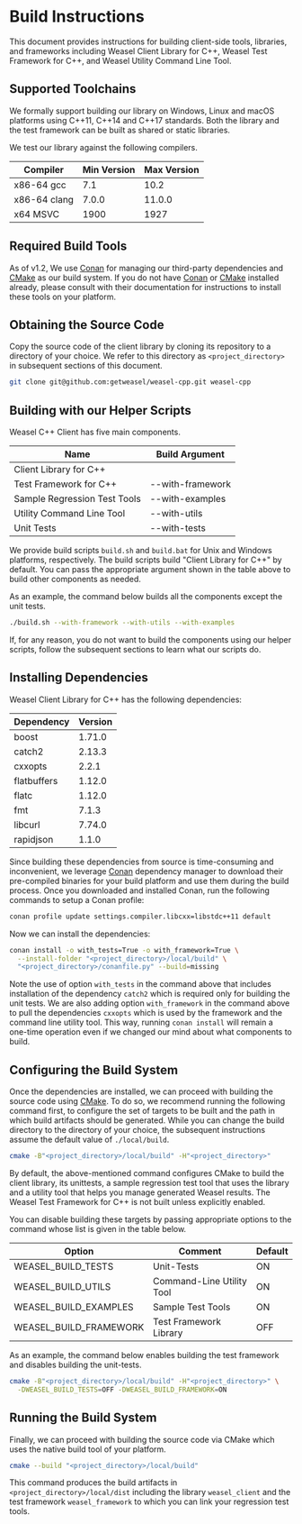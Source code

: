 # Build Instructions

This document provides instructions for building client-side tools, libraries,
and frameworks including Weasel Client Library for C++, Weasel Test Framework
for C++, and Weasel Utility Command Line Tool.

## Supported Toolchains

We formally support building our library on Windows, Linux and macOS platforms
using C++11, C++14 and C++17 standards. Both the library and the test framework
can be built as shared or static libraries.

We test our library against the following compilers.

| Compiler     | Min Version | Max Version |
| ------------ | ----------- | ----------- |
| x86-64 gcc   | 7.1         | 10.2        |
| x86-64 clang | 7.0.0       | 11.0.0      |
| x64 MSVC     | 1900        | 1927        |

## Required Build Tools

As of v1.2, We use [Conan] for managing our third-party dependencies and
[CMake] as our build system. If you do not have [Conan] or [CMake] installed
already, please consult with their documentation for instructions to install
these tools on your platform.

## Obtaining the Source Code

Copy the source code of the client library by cloning its repository to a
directory of your choice.
We refer to this directory as `<project_directory>` in subsequent sections
of this document.

```bash
git clone git@github.com:getweasel/weasel-cpp.git weasel-cpp
```

## Building with our Helper Scripts

Weasel C++ Client has five main components.

| Name                         | Build Argument   |
| ---------------------------- | ---------------- |
| Client Library for C++       |                  |
| Test Framework for C++       | --with-framework |
| Sample Regression Test Tools | --with-examples  |
| Utility Command Line Tool    | --with-utils     |
| Unit Tests                   | --with-tests     |

We provide build scripts `build.sh` and `build.bat` for Unix and Windows
platforms, respectively. The build scripts build "Client Library for C++"
by default. You can pass the appropriate argument shown in the table above
to build other components as needed.

As an example, the command below builds all the components except the unit
tests.

```bash
./build.sh --with-framework --with-utils --with-examples
```

If, for any reason, you do not want to build the components using our helper
scripts, follow the subsequent sections to learn what our scripts do.

## Installing Dependencies

Weasel Client Library for C++ has the following dependencies:

| Dependency  | Version |
|-------------|---------|
| boost       | 1.71.0  |
| catch2      | 2.13.3  |
| cxxopts     | 2.2.1   |
| flatbuffers | 1.12.0  |
| flatc       | 1.12.0  |
| fmt         | 7.1.3   |
| libcurl     | 7.74.0  |
| rapidjson   | 1.1.0   |

Since building these dependencies from source is time-consuming and
inconvenient, we leverage [Conan] dependency manager to download their
pre-compiled binaries for your build platform and use them during the
build process. Once you downloaded and installed Conan, run the following
commands to setup a Conan profile:

```bash
conan profile update settings.compiler.libcxx=libstdc++11 default
```

Now we can install the dependencies:

```bash
conan install -o with_tests=True -o with_framework=True \
  --install-folder "<project_directory>/local/build" \
  "<project_directory>/conanfile.py" --build=missing
```

Note the use of option `with_tests` in the command above that includes
installation of the dependency `catch2` which is required only for building
the unit tests.
We are also adding option `with_framework` in the command above to pull the
dependencies `cxxopts` which is used by the framework and the command line
utility tool.
This way, running `conan install` will remain a one-time operation even if
we changed our mind about what components to build.

## Configuring the Build System

Once the dependencies are installed, we can proceed with building the
source code using [CMake]. To do so, we recommend running the following
command first, to configure the set of targets to be built and the path
in which build artifacts should be generated. While you can change the
build directory to the directory of your choice, the subsequent
instructions assume the default value of `./local/build`.

```bash
cmake -B"<project_directory>/local/build" -H"<project_directory>"
```

By default, the above-mentioned command configures CMake to build the client
library, its unittests, a sample regression test tool that uses the library
and a utility tool that helps you manage generated Weasel results. The Weasel
Test Framework for C++ is not built unless explicitly enabled.

You can disable building these targets by passing appropriate options to
the command whose list is given in the table below.

| Option                 | Comment                     | Default |
|------------------------|-----------------------------|---------|
| WEASEL_BUILD_TESTS     | Unit-Tests                  | ON      |
| WEASEL_BUILD_UTILS     | Command-Line Utility Tool   | ON      |
| WEASEL_BUILD_EXAMPLES  | Sample Test Tools           | ON      |
| WEASEL_BUILD_FRAMEWORK | Test Framework Library      | OFF     |

As an example, the command below enables building the test framework
and disables building the unit-tests.

```bash
cmake -B"<project_directory>/local/build" -H"<project_directory>" \
  -DWEASEL_BUILD_TESTS=OFF -DWEASEL_BUILD_FRAMEWORK=ON
```

## Running the Build System

Finally, we can proceed with building the source code via CMake which uses
the native build tool of your platform.

```bash
cmake --build "<project_directory>/local/build"
```

This command produces the build artifacts in `<project_directory>/local/dist`
including the library `weasel_client` and the test framework `weasel_framework`
to which you can link your regression test tools.

[Conan]: https://conan.io/
[CMake]: https://cmake.org/
